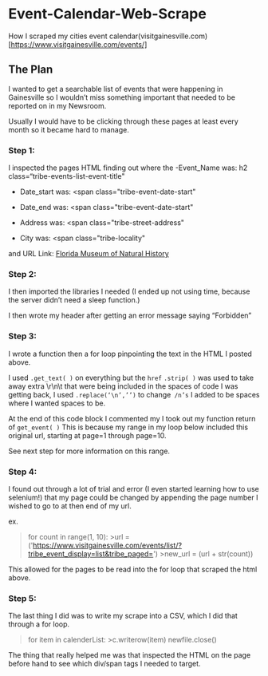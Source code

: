 # Event-Calendar-Web-Scrape
How I scraped my cities event calendar(visitgainesville.com)[https://www.visitgainesville.com/events/]

## The Plan
I wanted to get a searchable list of events that were happening in Gainesville so I wouldn’t miss something important that needed to be reported on in my Newsroom.

Usually I would have to be clicking through these pages at least every month so it became hard to manage.

### Step 1: 
I inspected the pages HTML finding out where the
-Event_Name was:
h2 class=“tribe-events-list-event-title"

- Date_start was:
<span class="tribe-event-date-start"

- Date_end was:
<span class="tribe-event-date-start"

- Address was:
<span class="tribe-street-address"

- City was:
<span class="tribe-locality"

and URL Link:
<a href="https://www.visitgainesville.com/venue/florida-museum-of-natural-history/" title="Florida Museum of Natural History">Florida Museum of Natural History</a>

### Step 2:
I then imported the libraries I needed (I ended up not using time, because the server didn’t need a sleep function.)

I then wrote my header after getting an error message saying “Forbidden”

### Step 3:
I wrote a function then a for loop pinpointing the text in the HTML I posted above.

I used `.get_text( )` on everything but the `href`
`.strip( )` was used to take away extra \r\n\t that were being included in the spaces of code I was getting back, I used `.replace(‘\n’,’’)` to change` /n’s` I added to be spaces where I wanted spaces to be.

At the end of this code block I commented my I took out my function  return of `get_event( )` This is because my range in my loop below included this original url, starting at page=1 through page=10.

See next step for more information on this range.

### Step 4:
I found out through a lot of trial and error (I even started learning how to use selenium!) that my page could be changed by appending the page number I wished to go to at then end of my url.

ex.

>for count in range(1, 10):
	>url = ('https://www.visitgainesville.com/events/list/?tribe_event_display=list&tribe_paged=')
	>new_url = (url + str(count))

This allowed for the pages to be read into the for loop that scraped the html above.


### Step 5:

The last thing I did was to write my scrape into a CSV, which I did that through a for loop.
  
>for item in calenderList:
	>c.writerow(item)
>newfile.close()

The thing that really helped me was that inspected the HTML on the page before hand to see which div/span tags I needed to target.

